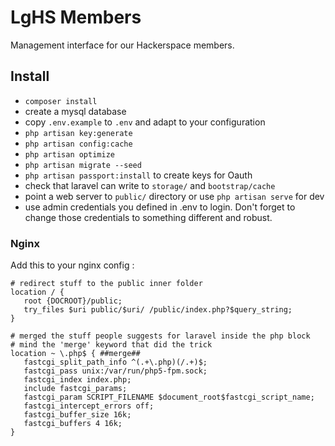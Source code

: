 # LgHS Members

Management interface for our Hackerspace members.

## Install

  * `composer install`
  * create a mysql database
  * copy `.env.example` to `.env` and adapt to your configuration
  * `php artisan key:generate`
  * `php artisan config:cache`
  * `php artisan optimize`
  * `php artisan migrate --seed`
  * `php artisan passport:install` to create keys for Oauth
  * check that laravel can write to `storage/` and `bootstrap/cache`
  * point a web server to `public/` directory or use `php artisan serve` for dev
  * use admin credentials you defined in .env to login. Don't forget to 
    change those credentials to something different and robust.
    
    
### Nginx

Add this to your nginx config :

```
# redirect stuff to the public inner folder
location / {
   root {DOCROOT}/public;
   try_files $uri public/$uri/ /public/index.php?$query_string;
} 

# merged the stuff people suggests for laravel inside the php block
# mind the 'merge' keyword that did the trick
location ~ \.php$ { ##merge##
   fastcgi_split_path_info ^(.+\.php)(/.+)$;
   fastcgi_pass unix:/var/run/php5-fpm.sock;
   fastcgi_index index.php;
   include fastcgi_params;
   fastcgi_param SCRIPT_FILENAME $document_root$fastcgi_script_name;
   fastcgi_intercept_errors off;
   fastcgi_buffer_size 16k;
   fastcgi_buffers 4 16k;
}
```
